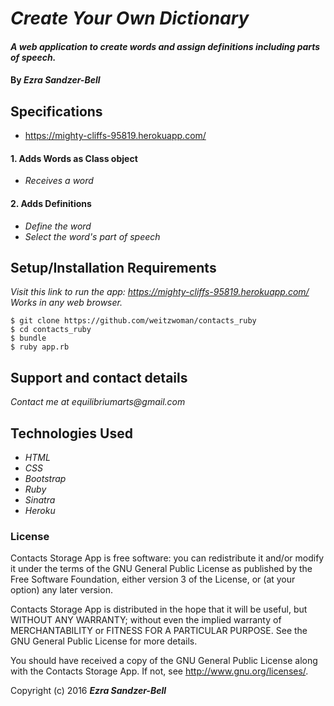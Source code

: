 # _Create Your Own Dictionary_

#### _A web application to create words and assign definitions including parts of speech._

#### By _**Ezra Sandzer-Bell**_

## Specifications

* https://mighty-cliffs-95819.herokuapp.com/

#### 1. Adds Words as Class object
* _Receives a word_

#### 2. Adds Definitions
* _Define the word_
* _Select the word's part of speech_

## Setup/Installation Requirements

_Visit this link to run the app: https://mighty-cliffs-95819.herokuapp.com/_
_Works in any web browser._

```
$ git clone https://github.com/weitzwoman/contacts_ruby
$ cd contacts_ruby
$ bundle
$ ruby app.rb
```

## Support and contact details

_Contact me at equilibriumarts@gmail.com_

## Technologies Used

* _HTML_
* _CSS_
* _Bootstrap_
* _Ruby_
* _Sinatra_
* _Heroku_

### License

Contacts Storage App is free software: you can redistribute it and/or modify it under the terms of the GNU General Public License as published by the Free Software Foundation, either version 3 of the License, or (at your option) any later version.

Contacts Storage App is distributed in the hope that it will be useful, but WITHOUT ANY WARRANTY; without even the implied warranty of MERCHANTABILITY or FITNESS FOR A PARTICULAR PURPOSE. See the GNU General Public License for more details.

You should have received a copy of the GNU General Public License along with the Contacts Storage App. If not, see http://www.gnu.org/licenses/.

Copyright (c) 2016 **_Ezra Sandzer-Bell_**
